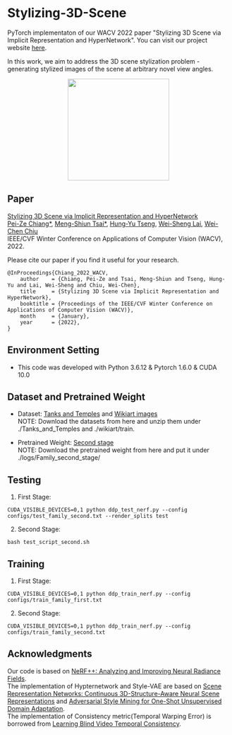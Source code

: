 # Stylizing-3D-Scene
PyTorch implementaton of our WACV 2022 paper "Stylizing 3D Scene via Implicit Representation and HyperNetwork".
You can visit our project website [here](https://ztex08010518.github.io/3dstyletransfer/).

In this work, we aim to address the 3D scene stylization problem - generating stylized images of the scene at arbitrary novel view angles.  
<div align=center><img height="230" src="https://github.com/ztex08010518/Stylizing-3D-Scene/blob/main/samples/teaser.png"/></div>

## Paper
[Stylizing 3D Scene via Implicit Representation and HyperNetwork](https://openaccess.thecvf.com/content/WACV2022/papers/Chiang_Stylizing_3D_Scene_via_Implicit_Representation_and_HyperNetwork_WACV_2022_paper.pdf)  
[Pei-Ze Chiang*](mailto:ztex080104518.cs08g@nctu.edu.tw), [Meng-Shiun Tsai*](mailto:infinitesky.cs08g@nctu.edu.tw), [Hung-Yu Tseng](https://hytseng0509.github.io/), [Wei-Sheng Lai](https://www.wslai.net/), [Wei-Chen Chiu](https://walonchiu.github.io/)  
IEEE/CVF Winter Conference on Applications of Computer Vision (WACV), 2022.

Please cite our paper if you find it useful for your research.  
```
@InProceedings{Chiang_2022_WACV,
    author    = {Chiang, Pei-Ze and Tsai, Meng-Shiun and Tseng, Hung-Yu and Lai, Wei-Sheng and Chiu, Wei-Chen},
    title     = {Stylizing 3D Scene via Implicit Representation and HyperNetwork},
    booktitle = {Proceedings of the IEEE/CVF Winter Conference on Applications of Computer Vision (WACV)},
    month     = {January},
    year      = {2022},
}
```

## Environment Setting
* This code was developed with Python 3.6.12 & Pytorch 1.6.0 & CUDA 10.0

## Dataset and Pretrained Weight
* Dataset: [Tanks and Temples](https://drive.google.com/file/d/15-4XEjFf7YAOh2ft9RC_DZew11YMjNCj/view?usp=sharing) and [Wikiart images](https://www.kaggle.com/c/painter-by-numbers)  
NOTE: Download the datasets from here and unzip them under ./Tanks\_and\_Temples and ./wikiart/train.

* Pretrained Weight: [Second stage](https://drive.google.com/file/d/1uEPHdHp2HA-kqq_pvNy6dfMZovv2gdFM/view?usp=sharing)  
NOTE: Download the pretrained weight from here and put it under ./logs/Family\_second\_stage/  

## Testing
1. First Stage: 
```
CUDA_VISIBLE_DEVICES=0,1 python ddp_test_nerf.py --config configs/test_family_second.txt --render_splits test
```
2. Second Stage:
```
bash test_script_second.sh
```

## Training
1. First Stage:
```
CUDA_VISIBLE_DEVICES=0,1 python ddp_train_nerf.py --config configs/train_family_first.txt
```
2. Second Stage:
```
CUDA_VISIBLE_DEVICES=0,1 python ddp_train_nerf.py --config configs/train_family_second.txt
```

## Acknowledgments
Our code is based on [NeRF++: Analyzing and Improving Neural Radiance Fields](https://github.com/Kai-46/nerfplusplus).  
The implementation of Hypternetwork and Style-VAE are based on [Scene Representation Networks: Continuous 3D-Structure-Aware Neural Scene Representations](https://github.com/vsitzmann/scene-representation-networks) and [Adversarial Style Mining for One-Shot Unsupervised Domain Adaptation](https://github.com/RoyalVane/ASM).  
The implementation of Consistency metric(Temporal Warping Error) is borrowed from [Learning Blind Video Temporal Consistency](https://github.com/phoenix104104/fast_blind_video_consistency).
